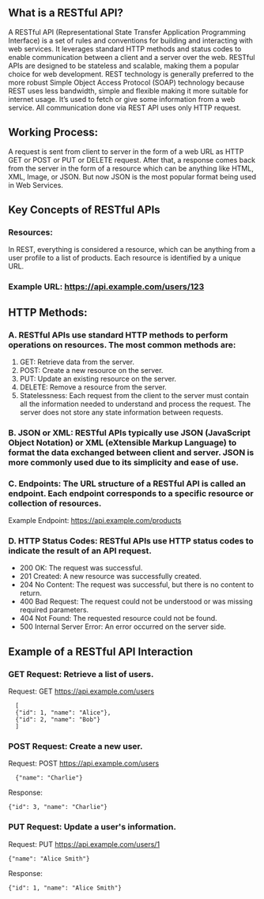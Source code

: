 
## What is a RESTful API?
A RESTful API (Representational State Transfer Application Programming Interface) is a set of rules and conventions for building 
and interacting with web services. It leverages standard HTTP methods and status codes to enable communication between a client 
and a server over the web. RESTful APIs are designed to be stateless and scalable, making them a popular choice for web development.
REST technology is generally preferred to the more robust Simple Object Access Protocol (SOAP) technology because REST uses less bandwidth, 
simple and flexible making it more suitable for internet usage. 
It’s used to fetch or give some information from a web service. All communication done via REST API uses only HTTP request.

## Working Process: 
A request is sent from client to server in the form of a web URL as HTTP GET or POST or PUT or DELETE request.
After that, a response comes back from the server in the form of a resource which can be anything like HTML, XML, Image, 
or JSON. But now JSON is the most popular format being used in Web Services.

## Key Concepts of RESTful APIs
### Resources: 
In REST, everything is considered a resource, which can be anything from a user profile to a list of products. 
Each resource is identified by a unique URL.
### Example URL: https://api.example.com/users/123

## HTTP Methods:
### A. RESTful APIs use standard HTTP methods to perform operations on resources. The most common methods are:

1. GET: Retrieve data from the server.
2. POST: Create a new resource on the server.
3. PUT: Update an existing resource on the server.
4. DELETE: Remove a resource from the server.
5. Statelessness: Each request from the client to the server must contain all the information needed to understand and process the request. The server does not store any state information between requests.

### B. JSON or XML: RESTful APIs typically use JSON (JavaScript Object Notation) or XML (eXtensible Markup Language) to format the data exchanged between client and server. JSON is more commonly used due to its simplicity and ease of use.

### C. Endpoints: The URL structure of a RESTful API is called an endpoint. Each endpoint corresponds to a specific resource or collection of resources.

Example Endpoint: https://api.example.com/products
### D. HTTP Status Codes: RESTful APIs use HTTP status codes to indicate the result of an API request.

- 200 OK: The request was successful.
- 201 Created: A new resource was successfully created.
- 204 No Content: The request was successful, but there is no content to return.
- 400 Bad Request: The request could not be understood or was missing required parameters.
- 404 Not Found: The requested resource could not be found.
- 500 Internal Server Error: An error occurred on the server side.

## Example of a RESTful API Interaction
### GET Request: Retrieve a list of users.

Request: GET https://api.example.com/users

      [
      {"id": 1, "name": "Alice"},
      {"id": 2, "name": "Bob"}
      ]
### POST Request: Create a new user.

Request: POST https://api.example.com/users

      {"name": "Charlie"}
Response:

    {"id": 3, "name": "Charlie"}
### PUT Request: Update a user's information.

Request: PUT https://api.example.com/users/1


    {"name": "Alice Smith"}
Response:

    {"id": 1, "name": "Alice Smith"}


